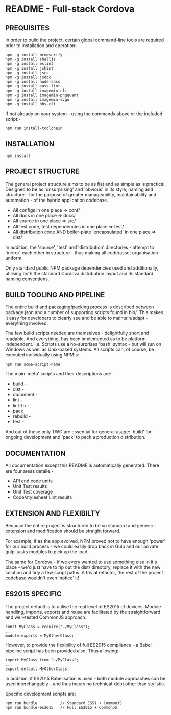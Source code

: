 # README - Full-stack Cordova


## PREQUISITES

In order to build the project, certain global command-line tools are required prior to installation and operation:-

    npm -g install browserify
    npm -g install shelljs
    npm -g install eslint
    npm -g install jshint
    npm -g install jscs
    npm -g install jsdoc
    npm -g install node-sass
    npm -g install sass-lint
    npm -g install imagemin-cli
    npm -g install imagemin-pngquant
    npm -g install imagemin-svgo
    npm -g install hbs-cli

If not already on your system - using the commands above or the included script:-
 
    npm run install-toolchain

## INSTALLATION

    npm install


## PROJECT STRUCTURE

The general project structure aims to be as flat and as simple as is practical.  Designed to be as 'unsurprising' and 'obvious' in its style, naming and structure - for the purpose of greater manageability, maintainability and automation - of the hybrid application codebase.  

* All configs in one place => conf/
* All docs in one place => docs/
* All source in one place => src/
* All test code, test dependencies in one place => test/
* All distribution code AND boiler-plate 'encapsulated' in one place => dist/

In addition, the 'source', 'test' and 'distribution' directories - attempt to 'mirror' each other in structure - thus making all code/asset organisation uniform.

Only standard public NPM package dependencies used and additionally, utilising both the standard Cordova distribution layout and its standard naming conventions.


## BUILD TOOLING AND PIPELINE

The entire build and packaging/packing process is described between package.json and a number of supporting scripts found in bin/.  This makes it easy for developers to clearly see and be able to maintain/adapt - everything involved.

The few build scripts needed are themselves - delightfully short and readable.  And everything, has been implemented as to be platform independent.  i.e. Scripts use a no-surprises 'bash' syntax - but will run on Windows as well as Unix-based systems.  All scripts can, of course, be executed individually using NPM's:-

    npm run some-script-name

The main 'meta' scripts and their descriptions are:-

* build - 
* dist -
* document -
* lint -
* lint-fix -
* pack
* rebuild -
* test - 

And out of these only TWO are essential for general usage: 'build' for ongoing development and 'pack' to pack a production distribution.

## DOCUMENTATION

All documentation except this README is automatically generated.  There are four areas detaile:-
 
 * API and code units
 * Unit Test results
 * Unit Test coverage
 * Code/stylesheet Lint results
 

## EXTENSION AND FLEXIBILTY

Because the entire project is structured to be so standard and generic - extension and modification should be straight forward.  

For example, if as the app evolved, NPM proved not to have enough 'power' for our build process - we could easily drop back in Gulp and our private gulp-tasks modules to pick up the load.  

The same for Cordova - if we every wanted to use something else in it's place - we'd just have to rip out the dist/ directory, replace it with the new solution and tidy a few script paths.  A trivial refactor, the rest of the project codebase wouldn't even 'notice' it!


## ES2015 SPECIFIC

The project default is to utilise the real level of ES2015 of devices.  Module handling, imports, exports and reuse are facilitated by the straightforward and well-tested CommonJS approach.

    const MyClass = require("./MyClass");
    ...
    module.exports = MyOtherClass;
    
However, to provide the flexibility of full ES2015 compliance - a Babel pipeline script has been provided also.  Thus allowing:-

    import MyClass from "./MyClass";
    ...
    export default MyOtherClass;
    
In addition, if ES2015 Babelisation is used - both module approaches can be used interchangably - and thus incurs no technical-debt other than stylistic.

Specific development scripts are:

    npm run bundle          // Standard ES51 + CommonJS
    npm run bundle-es2015   // Full ES2015 + CommonJS
